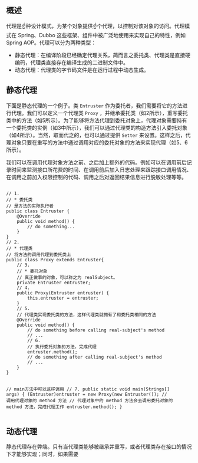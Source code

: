 <h2>概述</h2>
代理是☝️种设计模式，为某个对象提供☝️个代理，以控制对该对象的访问。代理模式在 Spring、Dubbo 这些框架、组件中被广泛地使用来实现自己的特性，例如 Spring AOP。代理可以分为两种类型：
<ul>
  <li>静态代理：在编译阶段已经确定代理关系，简而言之委托类、代理类是直接硬编码，代理类直接存在编译生成的二进制文件中。</li>
  <li>动态代理：代理类的字节码文件是在运行过程中动态生成。</li>
</ul>
<h2>静态代理</h2>
<p>
下面是静态代理的一个例子。类 <code>Entruster</code> 作为委托者，我们需要将它的方法进行代理。我们可以定义一个代理类 <code>Proxy</code> ，并继承委托类（如2所示），重写委托类中的方法（如5所示）。为了能够将方法代理到委托对象上，代理对象需要持有一个委托类的实例（如3中所示），我们可以通过代理类的构造方法引入委托对象（如4所示）。当然，取而代之的，也可以通过提供 <code>Setter</code> 来设置。这样之后，代理对象只要在重写的方法中通过调用对应的委托对象的方法来实现代理（如5、6所示）。
</p>
<p>
我们可以在调用代理对象方法之前、之后加上额外的代码。例如可以在调用前后记录时间来监测接口所花费的时间、在调用前后加入日志处理来跟踪接口调用情况、在调用之前加入权限控制的代码、调用之后对返回结果信息进行脱敏处理等等。
</p>
<pre>
<code>
// 1.
// * 委托类
// 是方法的实际执行者
public class Entruster {
    @Override
    public void method() {
        // do something...
    }
}
// 2.
// * 代理类
// 将方法的调用代理到委托类上
public class Proxy extends Entruster{
    // 3.
    // * 委托对象
    // 真正做事的对象，可以称之为 realSubject。
    private Entruster entruster;
    // 4.
    public Proxy(Entruster entruster) {
        this.entruster = entruster;
    }
    // 5.
    // 代理类实现委托类的方法，这样代理类就拥有了和委托类相同的方法
    @Override
    public void method() {
        // do something before calling real-subject's method
        // ...
        // 6.
        // 执行委托对象的方法，完成代理
        entruster.method();
        // do something after calling real-subject's method
        // ...
    }
}

// main方法中可以这样调用
// 7.
public static void main(Strings[] args) {
    (Entruster)entruster = new Proxy(new Entruster());
    // 调用代理对象的 method 方法
    // 代理对象中的 method 方法会去调用委托对象的 method 方法，完成代理工作
    entruster.method();
}
</code>
</pre>

<h2>动态代理</h2>
静态代理存在弊端。只有当代理类能够被继承并重写，或者代理类存在接口的情况下才能够实现；同时，如果需要
